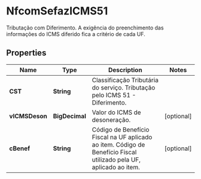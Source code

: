 

# NfcomSefazICMS51

Tributação com Diferimento.  A exigência do preenchimento das informações do ICMS diferido fica a critério de cada UF.

## Properties

| Name | Type | Description | Notes |
|------------ | ------------- | ------------- | -------------|
|**CST** | **String** | Classificação Tributária do serviço.  Tributação pelo ICMS 51 - Diferimento. |  |
|**vICMSDeson** | **BigDecimal** | Valor do ICMS de desoneração. |  [optional] |
|**cBenef** | **String** | Código de Benefício Fiscal na UF aplicado ao item.  Código de Benefício Fiscal utilizado pela UF, aplicado ao  item. |  [optional] |



